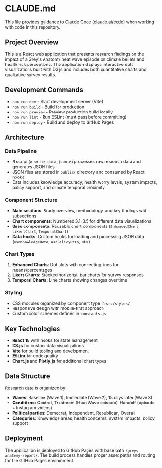 # CLAUDE.md

This file provides guidance to Claude Code (claude.ai/code) when working with code in this repository.

## Project Overview

This is a React web application that presents research findings on the impact of a Grey's Anatomy heat wave episode on climate beliefs and health risk perceptions. The application displays interactive data visualizations built with D3.js and includes both quantitative charts and qualitative survey results.

## Development Commands

- `npm run dev` - Start development server (Vite)
- `npm run build` - Build for production
- `npm run preview` - Preview production build locally
- `npm run lint` - Run ESLint (must pass before committing)
- `npm run deploy` - Build and deploy to GitHub Pages

## Architecture

### Data Pipeline
- R script (`8-write_data_json.R`) processes raw research data and generates JSON files
- JSON files are stored in `public/` directory and consumed by React hooks
- Data includes knowledge accuracy, health worry levels, system impacts, policy support, and climate temporal proximity

### Component Structure
- **Main sections**: Study overview, methodology, and key findings with subsections
- **Chart components**: Numbered 3.1-3.5 for different data visualizations
- **Base components**: Reusable chart components (`EnhancedChart`, `LikertChart`, `TemporalChart`)
- **Data hooks**: Custom hooks for loading and processing JSON data (`useKnowledgeData`, `usePolicyData`, etc.)

### Chart Types
1. **Enhanced Charts**: Dot plots with connecting lines for means/percentages
2. **Likert Charts**: Stacked horizontal bar charts for survey responses
3. **Temporal Charts**: Line charts showing changes over time

### Styling
- CSS modules organized by component type in `src/styles/`
- Responsive design with mobile-first approach
- Custom color schemes defined in `constants.js`

## Key Technologies

- **React 18** with hooks for state management
- **D3.js** for custom data visualizations
- **Vite** for build tooling and development
- **ESLint** for code quality
- **Chart.js** and **Plotly.js** for additional chart types

## Data Structure

Research data is organized by:
- **Waves**: Baseline (Wave 1), Immediate (Wave 2), 15 days later (Wave 3)
- **Conditions**: Control, Treatment (Heat Wave episode), Handoff (episode + Instagram videos)
- **Political parties**: Democrat, Independent, Republican, Overall
- **Categories**: Knowledge areas, health concerns, system impacts, policy support

## Deployment

The application is deployed to GitHub Pages with base path `/greys-anatomy-report/`. The build process handles proper asset paths and routing for the GitHub Pages environment.